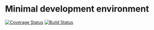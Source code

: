 # Minimal development environment
[![Coverage Status](https://coveralls.io/repos/github/r3Fuze/minimal-dev/badge.svg?branch=master)](https://coveralls.io/github/r3Fuze/minimal-dev?branch=master)
[![Build Status](https://travis-ci.org/r3Fuze/minimal-dev.svg?branch=master)](https://travis-ci.org/r3Fuze/minimal-dev)
